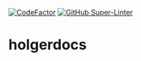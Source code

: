 [![CodeFactor](https://www.codefactor.io/repository/github/holgerverse/holgerdocs/badge)](https://www.codefactor.io/repository/github/holgerverse/holgersync)
[![GitHub Super-Linter](https://github.com/holgerverse/holgerdocs/workflows/Lint%20Code%20Base/badge.svg)](https://github.com/marketplace/actions/super-linter)
# holgerdocs